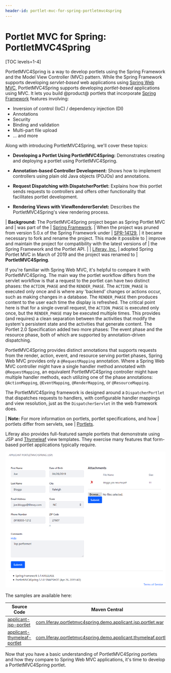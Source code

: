 ```yaml
---
header-id: portlet-mvc-for-spring-portletmvc4spring
---
```


# Portlet MVC for Spring: PortletMVC4Spring

[TOC levels=1-4]

PortletMVC4Spring is a way to develop portlets using the Spring Framework and
the Model View Controller (MVC) pattern. While the Spring Framework supports
developing *servlet-based* web applications using
[Spring Web MVC](https://docs.spring.io/spring/docs/current/spring-framework-reference/web.html),
PortletMVC4Spring supports developing *portlet-based* applications using MVC. It
lets you build @product@ portlets that incorporate
[Spring Framework](https://spring.io/projects/spring-framework)
features involving:

-   Inversion of control (IoC) / dependency injection (DI)
-   Annotations
-   Security
-   Binding and validation
-   Multi-part file upload
-   ... and more

Along with introducing PortletMVC4Spring, we'll cover these topics:

-   **Developing a Portlet Using PortletMVC4Spring:** Demonstrates creating and 
    deploying a portlet using PortletMVC4Spring. 

-   **Annotation-based Controller Development:** Shows how to implement 
    controllers using plain old Java objects (POJOs) and annotations. 

-   **Request Dispatching with DispatcherPortlet:** Explains how this portlet 
    sends requests to controllers and offers other functionality that
    facilitates portlet development. 

-   **Rendering Views with ViewRendererServlet:** Describes the 
    PortletMVC4Spring's view rendering  process. 

| **Background:** The PortletMVC4Spring project began as Spring Portlet MVC and 
| was part of the
| [Spring Framework](https://spring.io/projects/spring-framework).
| When the project was pruned from version 5.0.x of the Spring Framework under
| [SPR-14129](https://github.com/spring-projects/spring-framework/issues/18701),
| it became necessary to fork and rename the project. This made it possible to
| improve and maintain the project for compatibility with the latest versions of
| the Spring Framework and the Portlet API.
|
| [Liferay, Inc.](http://www.liferay.com)
| adopted Spring Portlet MVC in March of 2019 and the project was renamed to
| **PortletMVC4Spring**.

If you're familiar with Spring Web MVC, it's helpful to compare it with
PortletMVC4Spring. The main way the portlet workflow differs from the servlet
workflow is that a request to the portlet can have two distinct phases: the
`ACTION_PHASE` and the `RENDER_PHASE`. The `ACTION_PHASE` is executed only once
and is where any 'backend' changes or actions occur, such as making changes in a
database. The `RENDER_PHASE` then produces content to the user each time the
display is refreshed. The critical point here is that for a single overall
request, the `ACTION_PHASE` is executed only once, but the `RENDER_PHASE` may be
executed multiple times. This provides (and requires) a clean separation between
the activities that modify the system's persistent state and the activities that
generate content. The Portlet 2.0 Specification added two more phases: The event
phase and the resource phase, both of which are supported by annotation-driven
dispatching. 

PortletMVC4Spring provides distinct annotations that supports requests from the
render, action, event, and resource serving portlet phases, Spring Web MVC
provides only a `@RequestMapping` annotation. Where a Spring Web MVC controller
might have a single handler method annotated with `@RequestMapping`, an
equivalent PortletMVC4Spring controller might have multiple handler methods,
each utilizing one of the phase annotations: `@ActionMapping`, `@EventMapping`,
`@RenderMapping`, or `@ResourceMapping`.

The PortletMVC4Spring framework is designed around a `DispatcherPortlet` that
dispatches requests to handlers, with configurable handler mappings and view
resolution, just as the `DispatcherServlet` in the web framework does. 

| **Note:** For more information on portlets, portlet specifications, and how 
| portlets differ from servlets, see
| [Portlets](/docs/7-2/frameworks/-/knowledge_base/frameworks/portlets). 

Liferay also provides full-featured sample portlets that demonstrate using JSP
and
[Thymeleaf](https://www.thymeleaf.org)
view templates. They exercise many features that form-based
portlet applications typically require. 

![Figure 1: This PortletMVC4Spring portlet enables users to enter job applications. It uses the Spring features mentioned above and handles requests from multiple portlet phases.](../../../images/portletmvc4spring-applicant-jsp-app.png)

The samples are available here: 

| Source Code   | Maven Central |
| ------------- | ------------- |
| [applicant-jsp-portlet](demo/applicant-jsp-portlet)  |  [com.liferay.portletmvc4spring.demo.applicant.jsp.portlet.war](https://search.maven.org/search?q=a:com.liferay.portletmvc4spring.demo.applicant.jsp.portlet) |
| [applicant-thymeleaf-portlet](demo/applicant-thymeleaf-portlet)  |  [com.liferay.portletmvc4spring.demo.applicant.thymeleaf.portlet.war](https://search.maven.org/search?q=a:com.liferay.portletmvc4spring.demo.applicant.thymeleaf.portlet) | 

Now that you have a basic understanding of PortletMVC4Spring portlets and how
they compare to Spring Web MVC applications, it's time to develop a
PortletMVC4Spring portlet. 
